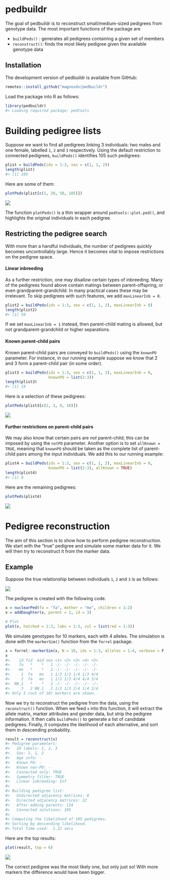 
<!-- README.md is generated from README.Rmd. Please edit that file -->

# pedbuildr

The goal of pedbuildr is to reconstruct small/medium-sized pedigrees
from genotype data. The most important functions of the package are

  - `buildPeds()` : generates all pedigrees containing a given set of
    members
  - `reconstruct()`: finds the most likely pedigree given the available
    genotype data

## Installation

The development version of pedbuildr is available from GitHub:

``` r
remotes::install_github("magnusdv/pedbuildr")
```

Load the package into R as follows:

``` r
library(pedbuildr)
#> Loading required package: pedtools
```

# Building pedigree lists

Suppose we want to find all pedigrees linking 3 individuals: two males
and one female, labelled `1`, `2` and `3` respectively. Using the
default restriction to connected pedigrees, `buildPeds()` identifies 105
such pedigrees:

``` r
plist = buildPeds(ids = 1:3, sex = c(1, 1, 2))
length(plist)
#> [1] 105
```

Here are some of them:

``` r
plotPeds(plist[c(1, 20, 50, 105)])
```

<img src="man/figures/README-unnamed-chunk-3-1.png" style="display: block; margin: auto;" />

The function `plotPeds()` is a thin wrapper around
`pedtools::plot.ped()`, and highlights the original individuals in each
pedigree.

## Restricting the pedigree search

With more than a handful individuals, the number of pedigrees quickly
becomes uncontrollably large. Hence it becomes vital to impose
restrictions on the pedigree space.

#### Linear inbreeding

As a further restriction, one may disallow certain types of inbreeding.
Many of the pedigrees found above contain matings between
parent-offspring, or even grandparent-grandchild. In many practical
cases these may be irrelevant. To skip pedigrees with such features, we
add `maxLinearInb = 0`.

``` r
plist2 = buildPeds(ids = 1:3, sex = c(1, 1, 2), maxLinearInb = 0)
length(plist2)
#> [1] 50
```

If we set `maxLinearInb = 1` instead, then parent-child mating is
allowed, but not grandparent-grandchild or higher separations.

#### Known parent-child pairs

Known parent-child pairs are conveyed to `buildPeds()` using the
`knownPO` parameter. For instance, in our running example suppose we
know that 2 and 3 form a parent-child pair (in some order).

``` r
plist3 = buildPeds(ids = 1:3, sex = c(1, 1, 2), maxLinearInb = 0, 
                   knownPO = list(2:3))
length(plist3)
#> [1] 19
```

Here is a selection of these pedigrees:

``` r
plotPeds(plist3[c(2, 3, 9, 18)])
```

<img src="man/figures/README-unnamed-chunk-6-1.png" style="display: block; margin: auto;" />

#### Further restrictions on parent-child pairs

We may also know that certain pairs are *not* parent-child; this can be
imposed by using the `notPO` parameter. Another option is to set
`allKnown = TRUE`, meaning that `knownPO` should be taken as the
complete list of parent-child pairs among the input individuals. We add
this to our running example:

``` r
plist4 = buildPeds(ids = 1:3, sex = c(1, 1, 2), maxLinearInb = 0, 
                   knownPO = list(2:3), allKnown = TRUE)
length(plist4)
#> [1] 8
```

Here are the remaining pedigrees:

``` r
plotPeds(plist4)
```

<img src="man/figures/README-unnamed-chunk-8-1.png" style="display: block; margin: auto;" />

# Pedigree reconstruction

The aim of this section is to show how to perform pedigree
reconstruction. We start with the “true” pedigree and simulate some
marker data for it. We will then try to reconstruct it from the marker
data.

## Example

Suppose the true relationship between individuals `1`, `2` and `3` is as
follows:

<img src="man/figures/README-unnamed-chunk-9-1.png" style="display: block; margin: auto;" />

The pedigree is created with the following code.

``` r
x = nuclearPed(fa = "fa", mother = "mo", children = 1:2)
x = addDaughter(x, parent = 2, id = 3)

# Plot
plot(x, hatched = 1:3, labs = 1:3, col = list(red = 1:3))
```

We simulate genotypes for 10 markers, each with 4 alleles. The
simulation is done with the `markerSim()` function from the `forrel`
package.

``` r
x = forrel::markerSim(x, N = 10, ids = 1:3, alleles = 1:4, verbose = F, seed = 123)
x
#>    id fid  mid sex <1> <2> <3> <4> <5>
#>    fa   *    *   1 -/- -/- -/- -/- -/-
#>    mo   *    *   2 -/- -/- -/- -/- -/-
#>     1  fa   mo   1 1/3 1/3 1/4 1/3 4/4
#>     2  fa   mo   1 1/1 1/3 4/4 4/4 3/4
#>  NN_1   *    *   2 -/- -/- -/- -/- -/-
#>     3   2 NN_1   2 1/2 1/3 2/4 1/4 3/4
#> Only 5 (out of 10) markers are shown.
```

Now we try to reconstruct the pedigree from the data, using the
`reconstruct()` function. When we feed `x` into this function, it will
extract the allele matrix, marker attributes and gender data, but strip
the pedigree information. It then calls `buildPeds()` to generate a list
of candidate pedigrees. Finally, it computes the likelihood of each
alternative, and sort them in descending probability.

``` r
result = reconstruct(x)
#> Pedigree parameters:
#>   ID labels: 1, 2, 3
#>   Sex: 1, 1, 2
#>   Age info: -
#>   Known PO: -
#>   Known non-PO: -
#>   Connected only: TRUE
#>   Symmetry filter: TRUE
#>   Linear inbreeding: Inf
#> 
#> Building pedigree list:
#>   Undirected adjacency matrices: 8 
#>   Directed adjacency matrices: 22 
#>   After adding parents: 124 
#>   Connected solutions: 105 
#> 
#> Computing the likelihood of 105 pedigrees.
#> Sorting by descending likelihood.
#> Total time used:  1.22 secs
```

Here are the top results:

``` r
plot(result, top = 6)
```

<img src="man/figures/README-unnamed-chunk-13-1.png" style="display: block; margin: auto;" />

The correct pedigree was the most likely one, but only just so\! With
more markers the difference would have been bigger.
